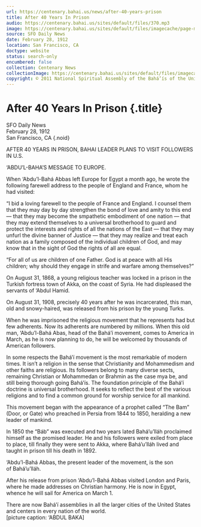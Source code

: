 ```yaml
---
url: https://centenary.bahai.us/news/after-40-years-prison
title: After 40 Years In Prison
audio: https://centenary.bahai.us/sites/default/files/370.mp3
image: https://centenary.bahai.us/sites/default/files/imagecache/page-main-image/images/press_clippings/02-28-1912%20SFO%20Daily%20News%20After%2040%20Years%20In%20Prison.png
source: SFO Daily News
date: February 28, 1912
location: San Francisco, CA
doctype: website
status: search-only
encumbered: false
collection: Centenary News
collectionImage: https://centenary.bahai.us/sites/default/files/imagecache/theme-image/main_image/abdulbaha-overview-small_0.jpg
copyright: © 2011 National Spiritual Assembly of the Bahá’ís of the United States
---
```



# After 40 Years In Prison {.title}

SFO Daily News  
February 28, 1912  
San Francisco, CA
{.noid}  



AFTER 40 YEARS IN PRISON, BAHAI LEADER PLANS TO VISIT FOLLOWERS IN U.S.

‘ABDU’L-BAHA’S MESSAGE TO EUROPE.

When ‘Abdu’l-Bahá Abbas left Europe for Egypt a month ago, he wrote the following farewell address to the people of England and France, whom he had visited:

“I bid a loving farewell to the people of France and England. I counsel them that they may day by day strengthen the bond of love and amity to this end — that they may become the smpathetic embodiment of one nation — that they may extend themselves to a universal brotherhood to guard and protect the interests and rights of all the nations of the East — that they may unfurl the divine banner of Justice — that they may realize and treat each nation as a family composed of the individual children of God, and may know that in the sight of God the rights of all are equal.

“For all of us are children of one Father. God is at peace with all His children; why should they engage in strife and warfare among themselves?”

On August 31, 1868, a young religious teacher was locked in a prison in the Turkish fortress town of Akka, on the coast of Syria. He had displeased the servants of ‘Abdul Hamid.

On August 31, 1908, precisely 40 years after he was incarcerated, this man, old and snowy-haired, was released from his prison by the young Turks.

When he was imprisoned the religious movement that he represents had but few adherents. Now its adherents are numbered by millions. When this old man, ‘Abdu’l-Bahá Abas, head of the Bahá’í movement, comes to America in March, as he is now planning to do, he will be welcomed by thousands of American followers.

In some respects the Bahá’í movement is the most remarkable of modern times. It isn’t a religion in the sense that Christianity and Mohammedism and other faiths are religious. Its followers belong to many diverse sects, remaining Christian or Mohammedan or Brahmin as the case mya be, and still being thorough going Bahá’ís. The foundation principle of the Bahá’í doctrine is universal brotherhood. It seeks to reflect the best of the various religions and to find a common ground for worship service for all mankind.

This movement began with the appearance of a prophet called “The Bam” (Door, or Gate) who preached in Persia from 1844 to 1850, heralding a new leader of mankind.

In 1850 the “Báb” was executed and two years lated Bahá’u’lláh proclaimed himself as the promised leader. He and his followers were exiled from place to place, till finally they were sent to Akka, where Bahá’u’lláh lived and taught in prison till his death in 1892.

‘Abdu’l-Bahá Abbas, the present leader of the movement, is the son of Bahá’u’lláh.

After his release from prison ‘Abdu’l-Bahá Abbas visited London and Paris, where he made addresses on Christian harmony. He is now in Egypt, whence he will sail for America on March 1.

There are now Bahá’í assemblies in all the larger cities of the United States and centers in every nation of the world.  
\[picture caption: ‘ABDUL BAKA\]